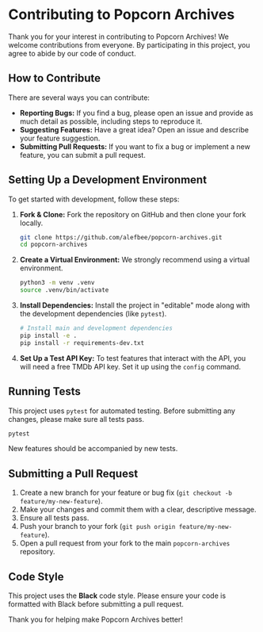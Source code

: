 # Contributing to Popcorn Archives

Thank you for your interest in contributing to Popcorn Archives! We welcome contributions from everyone. By participating in this project, you agree to abide by our code of conduct.

## How to Contribute
There are several ways you can contribute:
-   **Reporting Bugs:** If you find a bug, please open an issue and provide as much detail as possible, including steps to reproduce it.
-   **Suggesting Features:** Have a great idea? Open an issue and describe your feature suggestion.
-   **Submitting Pull Requests:** If you want to fix a bug or implement a new feature, you can submit a pull request.

## Setting Up a Development Environment
To get started with development, follow these steps:

1.  **Fork & Clone:** Fork the repository on GitHub and then clone your fork locally.
    ```bash
    git clone https://github.com/alefbee/popcorn-archives.git
    cd popcorn-archives
    ```

2.  **Create a Virtual Environment:** We strongly recommend using a virtual environment.
    ```bash
    python3 -m venv .venv
    source .venv/bin/activate
    ```

3.  **Install Dependencies:** Install the project in "editable" mode along with the development dependencies (like `pytest`).
    ```bash
    # Install main and development dependencies
    pip install -e .
    pip install -r requirements-dev.txt
    ```

4.  **Set Up a Test API Key:** To test features that interact with the API, you will need a free TMDb API key. Set it up using the `config` command.

## Running Tests
This project uses `pytest` for automated testing. Before submitting any changes, please make sure all tests pass.
```bash
pytest
```
New features should be accompanied by new tests.

## Submitting a Pull Request
1.  Create a new branch for your feature or bug fix (`git checkout -b feature/my-new-feature`).
2.  Make your changes and commit them with a clear, descriptive message.
3.  Ensure all tests pass.
4.  Push your branch to your fork (`git push origin feature/my-new-feature`).
5.  Open a pull request from your fork to the main `popcorn-archives` repository.

## Code Style
This project uses the **Black** code style. Please ensure your code is formatted with Black before submitting a pull request.

Thank you for helping make Popcorn Archives better!